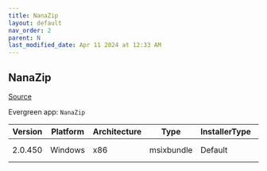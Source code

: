 ```yaml
---
title: NanaZip
layout: default
nav_order: 2
parent: N
last_modified_date: Apr 11 2024 at 12:33 AM
---
```


## NanaZip

[Source](https://github.com/M2Team/NanaZip)

Evergreen app: `NanaZip`

| Version | Platform | Architecture | Type       | InstallerType | Date                | Size     | URI                                                                                                                                                                                                                                                |
| ------- | -------- | ------------ | ---------- | ------------- | ------------------- | -------- | -------------------------------------------------------------------------------------------------------------------------------------------------------------------------------------------------------------------------------------------------- |
| 2.0.450 | Windows  | x86          | msixbundle | Default       | 11/24/2022 15:11:12 | 15999629 | [https://github.com/M2Team/NanaZip/releases/download/2.0.450/40174MouriNaruto.NanaZip_2.0.450.0_gnj4mf6z9tkrc.msixbundle](https://github.com/M2Team/NanaZip/releases/download/2.0.450/40174MouriNaruto.NanaZip_2.0.450.0_gnj4mf6z9tkrc.msixbundle) |
